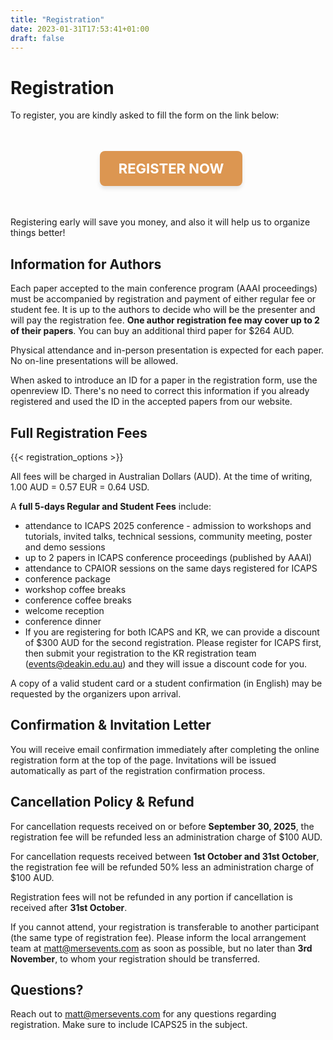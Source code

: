 ```yaml
---
title: "Registration"
date: 2023-01-31T17:53:41+01:00
draft: false
---
```


# Registration

To register, you are kindly asked to fill the form on the link below:

<div style="width: 100%; padding: 1%; text-align: center;">
<p style="text-align: center; margin: 30px 0;">
  <a href="http://mers.cventevents.com/ICAPS-2025" target="_blank" 
     style="background-color:rgb(220, 150, 81); color: white; padding: 15px 30px; 
            font-size: 22px; font-weight: bold; text-decoration: none; 
            border-radius: 8px; display: inline-block; box-shadow: 0 4px 6px rgba(0,0,0,0.1);">
    REGISTER NOW
  </a>
</p>

</div>


Registering early will save you money, and also it will help us to organize things better!
<!--
The deadline for **early registration is Wednesday September 3, 2025** and the **late registration deadline is Friday October 31, 2025**. -->

## Information for Authors

Each paper accepted to the main conference program (AAAI proceedings) must be accompanied by registration and payment of either regular fee or student fee. It is up to the authors to decide who will be the presenter and will pay the registration fee. **One author registration fee may cover up to 2 of their papers**. You can buy an additional third paper for $264 AUD.

Physical attendance and in-person presentation is expected for each paper. No on-line presentations will be allowed.

When asked to introduce an ID for a paper in the registration form, use the openreview ID. There's no need to correct this information if you already registered and used the ID in the accepted papers from our website.

## Full Registration Fees

{{< registration_options >}}

All fees will be charged in Australian Dollars (AUD). At the time of writing, 1.00 AUD = 0.57 EUR = 0.64 USD.

A **full 5-days Regular and Student Fees** include:

* attendance to ICAPS 2025 conference - admission to workshops and tutorials, invited talks, technical sessions, community meeting, poster and demo sessions
* up to 2 papers in ICAPS conference proceedings (published by AAAI)
* attendance to CPAIOR sessions on the same days registered for ICAPS
* conference package
* workshop coffee breaks
* conference coffee breaks
* welcome reception
* conference dinner
* If you are registering for both ICAPS and KR, we can provide a discount of $300 AUD for the second registration. Please register for ICAPS first, then submit your registration to the KR registration team (events@deakin.edu.au) and they will issue a discount code for you.

A copy of a valid student card or a student confirmation (in English) may be requested by the organizers upon arrival.

## Confirmation & Invitation Letter

You will receive email confirmation immediately after completing the online registration form at the top of the page. Invitations will be issued automatically as part of the registration confirmation process.

## Cancellation Policy & Refund

For cancellation requests received on or before **September 30, 2025**, the registration fee will be refunded less an administration charge of $100 AUD.

For cancellation requests received between **1st October and 31st October**, the registration fee will be refunded 50% less an administration charge of $100 AUD.

Registration fees will not be refunded in any portion if cancellation is received after **31st October**.

If you cannot attend, your registration is transferable to another participant (the same type of registration fee). Please inform the local arrangement team at matt@mersevents.com as soon as possible, but no later than **3rd November**, to whom your registration should be transferred.

## Questions?

Reach out to matt@mersevents.com for any questions regarding registration. Make sure to include ICAPS25 in the subject.
